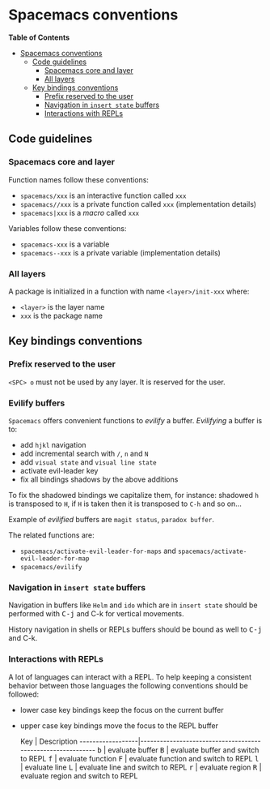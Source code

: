 # Spacemacs conventions

<!-- markdown-toc start - Don't edit this section. Run M-x markdown-toc/generate-toc again -->
**Table of Contents**

- [Spacemacs conventions](#spacemacs-conventions)
    - [Code guidelines](#code-guidelines)
        - [Spacemacs core and layer](#spacemacs-core-and-layer)
        - [All layers](#all-layers)
    - [Key bindings conventions](#key-bindings-conventions)
        - [Prefix reserved to the user](#prefix-reserved-to-the-user)
        - [Navigation in `insert state` buffers](#navigation-in-insert-state-buffers)
        - [Interactions with REPLs](#interactions-with-repls)

<!-- markdown-toc end -->

## Code guidelines

### Spacemacs core and layer

Function names follow these conventions:
- `spacemacs/xxx` is an interactive function called `xxx`
- `spacemacs//xxx` is a private function called `xxx` (implementation details)
- `spacemacs|xxx` is a _macro_ called `xxx`

Variables follow these conventions:
- `spacemacs-xxx` is a variable
- `spacemacs--xxx` is a private variable (implementation details)

### All layers

A package is initialized in a function with name `<layer>/init-xxx` where:
- `<layer>` is the layer name
- `xxx` is the package name

## Key bindings conventions

### Prefix reserved to the user

`<SPC> o` must not be used by any layer. It is reserved for the user.

### Evilify buffers

`Spacemacs` offers convenient functions to _evilify_ a buffer.
_Evilifying_ a buffer is to:
- add `hjkl` navigation
- add incremental search with `/`, `n` and `N`
- add `visual state` and `visual line state`
- activate evil-leader key
- fix all bindings shadows by the above additions

To fix the shadowed bindings we capitalize them, for instance:
shadowed `h` is transposed to `H`, if `H` is taken then it is
transposed to `C-h` and so on...

Example of _evilified_ buffers are `magit status`, `paradox buffer`.

The related functions are:
- `spacemacs/activate-evil-leader-for-maps` and `spacemacs/activate-evil-leader-for-map`
- `spacemacs/evilify`

### Navigation in `insert state` buffers

Navigation in buffers like `Helm` and `ido` which are in `insert state` should
be performed with <kbd>C-j</kbd> and <kdb>C-k</kbd> for vertical movements.

History navigation in shells or REPLs buffers should be bound as well to
<kbd>C-j</kbd> and <kdb>C-k</kbd>.

### Interactions with REPLs

A lot of languages can interact with a REPL. To help keeping a consistent
behavior between those languages the following conventions should be
followed:
- lower case key bindings keep the focus on the current buffer
- upper case key bindings move the focus to the REPL buffer

    Key           |                 Description
------------------|------------------------------------------------------------
<kbd>b</kbd>      | evaluate buffer
<kbd>B</kbd>      | evaluate buffer and switch to REPL
<kbd>f</kbd>      | evaluate function
<kbd>F</kbd>      | evaluate function and switch to REPL
<kbd>l</kbd>      | evaluate line
<kbd>L</kbd>      | evaluate line and switch to REPL
<kbd>r</kbd>      | evaluate region
<kbd>R</kbd>      | evaluate region and switch to REPL

